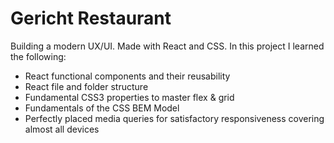 # Gericht Restaurant
 
 Building a modern UX/UI. Made with React and CSS. In this project I learned the following: 
- React functional components and their reusability
- React file and folder structure
- Fundamental CSS3 properties to master flex & grid
- Fundamentals of the CSS BEM Model
- Perfectly placed media queries for satisfactory responsiveness covering almost all devices
